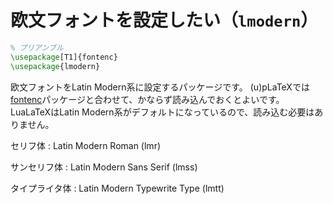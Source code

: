 # 欧文フォントを設定したい（``lmodern``）

```latex
% プリアンブル
\usepackage[T1]{fontenc}
\usepackage{lmodern}
```

欧文フォントをLatin Modern系に設定するパッケージです。
(u)pLaTeXでは[fontenc](latex-fontenc.md)パッケージと合わせて、かならず読み込んでおくとよいです。
LuaLaTeXはLatin Modern系がデフォルトになっているので、読み込む必要はありません。

セリフ体
:   Latin Modern Roman (lmr)

サンセリフ体
:   Latin Modern Sans Serif (lmss)

タイプライタ体
:   Latin Modern Typewrite Type (lmtt)
